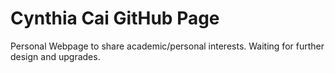 # Cynthia Cai GitHub Page

Personal Webpage to share academic/personal interests. Waiting for further design and upgrades.